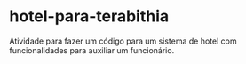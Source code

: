 # hotel-para-terabithia
Atividade para fazer um código para um sistema de hotel com funcionalidades para auxiliar um funcionário.
